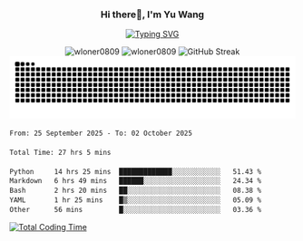 <h3 align="center">Hi there👋, I'm Yu Wang</h1>

<p align="center"><a href="https://git.io/typing-svg"><img src="https://readme-typing-svg.demolab.com?font=Alex+Brush&size=18&pause=1000&color=716A50&background=6F66FF00&center=true&vCenter=true&width=435&lines=To+love+oneself+is+the+beginning+of+a+lifelong+romance.+%E2%80%94+Oscar+Wilde" alt="Typing SVG" /></a></p>


<p align="center">
 <img src="https://github-readme-stats.vercel.app/api/top-langs?username=wloner0809&show_icons=true&locale=en&layout=compact" alt="wloner0809" height=120 />
 <img src="https://github-readme-stats.vercel.app/api?username=wloner0809&show_icons=true&locale=en" alt="wloner0809" height=120 />
 <img src="https://github-readme-streak-stats.herokuapp.com?user=wloner0809&theme=microsoft" alt="GitHub Streak" height=120 />
 <img src="https://github.com/Wloner0809/Wloner0809/blob/output/github-contribution-grid-snake.svg">
</p>
 
<!--START_SECTION:waka-->

```txt
From: 25 September 2025 - To: 02 October 2025

Total Time: 27 hrs 5 mins

Python     14 hrs 25 mins  █████████████░░░░░░░░░░░░   51.43 %
Markdown   6 hrs 49 mins   ██████░░░░░░░░░░░░░░░░░░░   24.34 %
Bash       2 hrs 20 mins   ██░░░░░░░░░░░░░░░░░░░░░░░   08.38 %
YAML       1 hr 25 mins    █▒░░░░░░░░░░░░░░░░░░░░░░░   05.09 %
Other      56 mins         █░░░░░░░░░░░░░░░░░░░░░░░░   03.36 %
```

<!--END_SECTION:waka-->

[![Total Coding Time](https://wakatime.com/badge/user/3b010e91-e8bb-445f-9eac-c8ab5bc30cb6.svg)](https://wakatime.com/@3b010e91-e8bb-445f-9eac-c8ab5bc30cb6)
